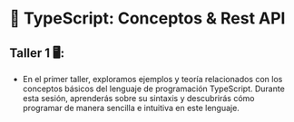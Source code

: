 # 🚀 TypeScript: Conceptos & Rest API

## Taller 1️ 🖥️:

- En el primer taller, exploramos ejemplos y teoría relacionados con los conceptos básicos del lenguaje de programación TypeScript. Durante esta sesión, aprenderás sobre su sintaxis y descubrirás cómo programar de manera sencilla e intuitiva en este lenguaje.
